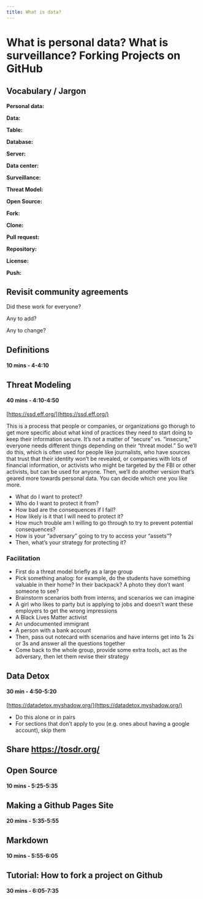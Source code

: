 ```yaml
---
title: What is data?
---
```


# What is personal data? What is surveillance? Forking Projects on GitHub

## Vocabulary / Jargon

**Personal data:**

**Data:**

**Table:**

**Database:**

**Server:**

**Data center:**

**Surveillance:**

**Threat Model:**

**Open Source:**

**Fork:**

**Clone:**

**Pull request:**

**Repository:**

**License:**

**Push:**

## Revisit community agreements
Did these work for everyone? 

Any to add? 

Any to change?

## Definitions
#### 10 mins - 4-4:10

## Threat Modeling
#### 40 mins - 4:10-4:50

[https://ssd.eff.org/](https://ssd.eff.org/)

This is a process that people or companies, or organizations go thorugh to get more specific about what kind of practices they need to start doing to keep their information secure. It’s not a matter of “secure” vs. “insecure,” everyone needs different things depending on their “threat model.” So we’ll do this, which is often used for people like journalists, who have sources that trust that their identity won’t be revealed, or companies with lots of financial information, or activists who might be targeted by the FBI or other activists, but can be used for anyone. Then, we’ll do another version that’s geared more towards personal data. You can decide which one you like more. 

- What do I want to protect?
- Who do I want to protect it from?
- How bad are the consequences if I fail?
- How likely is it that I will need to protect it?
- How much trouble am I willing to go through to try to prevent potential consequences?
- How is your “adversary” going to try to access your “assets”?
- Then, what’s your strategy for protecting it?

### Facilitation
- First do a threat model briefly as a large group
- Pick something analog: for example, do the students have something valuable in their home? In their backpack? A photo they don’t want someone to see?
- Brainstorm scenarios both from interns, and scenarios we can imagine
- A girl who likes to party but is applying to jobs and doesn’t want these employers to get the wrong impressions
- A Black Lives Matter activist
- An undocumented immigrant
- A person with a bank account
- Then, pass out notecard with scenarios and have interns get into 1s 2s or 3s and answer all the questions together
- Come back to the whole group, provide some extra tools, act as the adversary, then let them revise their strategy

## Data Detox
#### 30 min - 4:50-5:20
[https://datadetox.myshadow.org/](https://datadetox.myshadow.org/) 

- Do this alone or in pairs
- For sections that don’t apply to you (e.g. ones about having a google account), skip them

## Share https://tosdr.org/ 

## Open Source
#### 10 mins - 5:25-5:35 

## Making a Github Pages Site
#### 20 mins - 5:35-5:55

## Markdown
#### 10 mins - 5:55-6:05

## Tutorial: How to fork a project on Github
#### 30 mins - 6:05-7:35
